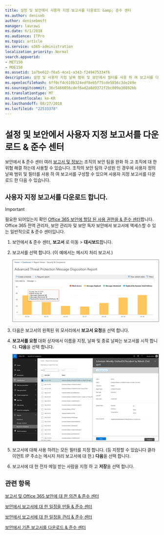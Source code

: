 ```yaml
---
title: 설정 및 보안에서 사용자 지정 보고서를 다운로드 &amp; 준수 센터
ms.author: deniseb
author: denisebmsft
manager: laurawi
ms.date: 6/1/2018
ms.audience: ITPro
ms.topic: article
ms.service: o365-administration
localization_priority: Normal
search.appverid:
- MET150
- MOE150
ms.assetid: 1a7be622-f6a5-4ce1-a343-f249475334f6
description: 설정 및 사용자 지정 날짜 범위 및 보안에서 필터를 사용 하 여 보고서를 다운로드 하는 방법에 알아봅니다 &amp; 준수 센터입니다.
ms.openlocfilehash: 6ff0cf4c610b324edf8eb5f75cde5856c3de249e
ms.sourcegitcommit: 36c5466056cdef6ad2a8d9372f2bc009a30892bb
ms.translationtype: MT
ms.contentlocale: ko-KR
ms.lasthandoff: 08/27/2018
ms.locfileid: "22533378"
---
```

# <a name="set-up-and-download-a-custom-report-in-the-security-amp-compliance-center"></a>설정 및 보안에서 사용자 지정 보고서를 다운로드 &amp; 준수 센터

보안에서 &amp; 준수 센터 여러 [보고서 및 정보는](reports-and-insights-in-security-and-compliance.md) 조직의 보안 팀을 완화 하 고 조직에 대 한 위협 해결 하는데 사용할 수 있습니다. 조직의 보안 팀의 구성원 인 경우에 사용자 정의 날짜 범위 및 필터를 사용 하 여 보고서를 구성할 수 있으며 사용자 지정 보고서를 다운로드 한 다음 수 있습니다. 
  
## <a name="download-a-custom-report"></a>사용자 지정 보고서를 다운로드 합니다.

> [!IMPORTANT]
> 필요한 되어있는지 확인 [Office 365 보안에 할당 된 사용 권한을 &amp; 준수 센터](permissions-in-the-security-and-compliance-center.md)합니다. Office 365 전역 관리자, 보안 관리자 및 보안 독자 보안에서 보고서에 액세스할 수 있는 일반적으로 &amp; 준수 센터입니다. 
  
1. 보안에서 &amp; 준수 센터, **보고서** 로 이동 \> **대시보드**합니다.
    
2. 보고서를 선택 합니다. (이 예에서는 메시지 처리 보고서.)
    
    ![보고서를 다운로드 하려면 보고서 요청을 선택 합니다.](media/b566925d-b9d9-453d-9bdd-f2637c7ba140.png)
  
3. 다음은 보고서의 왼쪽된 위 모서리에서 **보고서 요청**을 선택 합니다.
    
4. **보고서를 요청** 대화 상자에서 이름을 지정, 날짜 및 종료 날짜는 보고서를 시작 합니다. **다음**을 선택 합니다.
    
    ![보안에서 &amp; 준수 센터 보고서 선택 \> 다운로드에 대 한 보고서](media/65e625f5-c98c-49fc-9c1f-8c80ec8308fd.png)
  
5. 보고서에 대해 사용 하려는 모든 필터를 지정 합니다. (등 지정할 수 있습니다 클라이언트 IP 주소는 메시지 처리 보고서에 대 한.) **다음**을 선택 합니다.
    
6. 보고서에 대 한 전자 메일 받는 사람을 지정 하 고 **저장**을 선택 합니다.
    
## <a name="related-topics"></a>관련 항목

[보고서 및 Office 365 보안에 대 한 의견 &amp; 준수 센터](reports-and-insights-in-security-and-compliance.md)
  
[보안에서 보고서에 대 한 일정을 만들 &amp; 준수 센터](create-a-schedule-for-a-report.md)
  
[보안에서 보고서에 대 한 일정을 관리 &amp; 준수 센터](manage-schedules-for-multiple-reports.md)
  
[보안에서 기존 보고서를 다운로드 &amp; 준수 센터](download-existing-reports.md)
  

